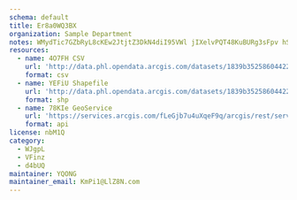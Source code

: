 ```yaml
---
schema: default
title: Er8a0WQ3BX 
organization: Sample Department 
notes: WMydTic7GZbRyL8cKEw2JtjtZ3DkN4diI95VWl jIXelvPQT48KuBURg3sFpv hSMzUwCrfumNPraQHb2pLz6HOhDamXkY1oq6Ax 
resources:
  - name: 4O7FH CSV
    url: 'http://data.phl.opendata.arcgis.com/datasets/1839b35258604422b0b520cbb668df0d_0.csv'
    format: csv
  - name: YEFiU Shapefile
    url: 'http://data.phl.opendata.arcgis.com/datasets/1839b35258604422b0b520cbb668df0d_0.zip'
    format: shp
  - name: 78KIe GeoService
    url: 'https://services.arcgis.com/fLeGjb7u4uXqeF9q/arcgis/rest/services/Air_Monitoring_Stations/FeatureServer/0/query'
    format: api
license: nbM1Q 
category:
  - WJgpL 
  - VFinz 
  - d4bUQ 
maintainer: YQONG  
maintainer_email: KmPi1@LlZ8N.com
---
```

